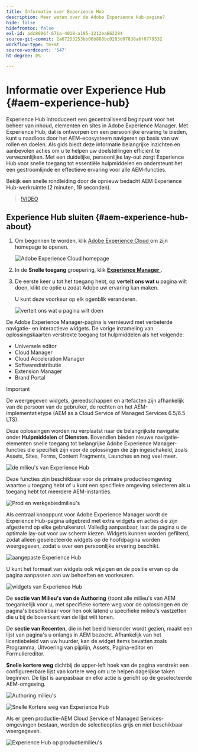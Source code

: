 ```yaml
---
title: Informatie over Experience Hub
description: Meer weten over de Adobe Experience Hub-pagina?
hide: false
hidefromtoc: false
exl-id: adc8996f-671a-4018-a195-1212ea662284
source-git-commit: 2a67253253bb06b888bc0283d07838a6f0779532
workflow-type: tm+mt
source-wordcount: '547'
ht-degree: 0%

---
```


# Informatie over Experience Hub {#aem-experience-hub}

Experience Hub introduceert een gecentraliseerd beginpunt voor het beheer van inhoud, elementen en sites in Adobe Experience Manager. Met Experience Hub, dat is ontworpen om een persoonlijke ervaring te bieden, kunt u naadloos door het AEM-ecosysteem navigeren op basis van uw rollen en doelen. Als gids biedt deze informatie belangrijke inzichten en aanbevolen acties om u te helpen uw doelstellingen efficiënt te verwezenlijken. Met een duidelijke, persoonlijke lay-out zorgt Experience Hub voor snelle toegang tot essentiële hulpmiddelen en ondersteunt het een gestroomlijnde en effectieve ervaring voor alle AEM-functies.

Bekijk een snelle rondleiding door de opnieuw bedacht AEM Experience Hub-werkruimte (2 minuten, 19 seconden).

>[!VIDEO](https://video.tv.adobe.com/v/3470957?learn=on)

<!--
Available as a private beta, Experience Hub offers an optimized experience focused on improving workflows, prioritizing goals, and delivering results. Opting in lets you influence Experience Hub's development by providing feedback that helps shape its future and enhances its value for the entire AEM community. -->

## Experience Hub sluiten {#aem-experience-hub-about}

1. Om begonnen te worden, klik [ Adobe Experience Cloud ](https://experience.adobe.com/#/@foundationinternal/home) om zijn homepage te openen.

   ![ Adobe Experience Cloud homepage ](/help/assets/experience-cloud-experiencemanager.png)

1. In de **Snelle toegang** groepering, klik [**Experience Manager** ](https://experience.adobe.com).
1. De eerste keer u tot het toegang hebt, op **vertelt ons wat u** pagina wilt doen, klikt de optie u zodat Adobe uw ervaring kan maken.

   U kunt deze voorkeur op elk ogenblik veranderen.

   ![ vertelt ons wat u pagina ](/help/assets/experience-cloud-tellus.png) wilt doen

De Adobe Experience Manager-pagina is vernieuwd met verbeterde navigatie- en interactieve widgets. De vorige inzameling van oplossingskaarten verstrekte toegang tot hulpmiddelen als het volgende:

* Universele editor
* Cloud Manager
* Cloud Acceleration Manager
* Softwaredistributie
* Extension Manager
* Brand Portal

>[!IMPORTANT]
>
>De weergegeven widgets, gereedschappen en artefacten zijn afhankelijk van de persoon van de gebruiker, de rechten en het AEM-implementatietype (AEM as a Cloud Service of Managed Services 6.5/6.5 LTS).

Deze oplossingen worden nu verplaatst naar de belangrijkste navigatie onder **Hulpmiddelen** of **Diensten**. Bovendien bieden nieuwe navigatie-elementen snelle toegang tot belangrijke Adobe Experience Manager-functies die specifiek zijn voor de oplossingen die zijn ingeschakeld, zoals Assets, Sites, Forms, Content Fragments, Launches en nog veel meer.

![ de milieu&#39;s van Experience Hub ](/help/assets/experience-hub-author-environments.png)

Deze functies zijn beschikbaar voor de primaire productieomgeving waartoe u toegang hebt of u kunt een specifieke omgeving selecteren als u toegang hebt tot meerdere AEM-instanties.

![ Prod en werkgebiedmilieu&#39;s ](/help/assets/experience-hub-prod-stage.png)

Als centraal knooppunt voor Adobe Experience Manager wordt de Experience Hub-pagina uitgebreid met extra widgets en acties die zijn afgestemd op elke gebruikersrol. Volledig aanpasbaar, laat de pagina u de optimale lay-out voor uw scherm kiezen. Widgets kunnen worden gefilterd, zodat alleen geselecteerde widgets op de hoofdpagina worden weergegeven, zodat u over een persoonlijke ervaring beschikt.

![ aangepaste Experience Hub ](/help/assets/experience-hub-custom.png)

U kunt het formaat van widgets ook wijzigen en de positie ervan op de pagina aanpassen aan uw behoeften en voorkeuren.

![ widgets van Experience Hub ](/help/assets/experience-hub-widgets.png)

De **sectie van Milieu&#39;s van de Authoring** {toont alle milieu&#39;s van AEM toegankelijk voor u, met specifieke kortere weg voor de oplossingen en de pagina&#39;s beschikbaar voor hen ook latend u specifieke milieu&#39;s vastzetten die u bij de bovenkant van de lijst wilt tonen.

De **sectie van Recenten**, die in het beeld hieronder wordt gezien, maakt een lijst van pagina&#39;s u onlangs in AEM bezocht. Afhankelijk van het licentiebeleid van uw huurder, kan de widget items bevatten zoals Programma, Uitvoering van pijplijn, Assets, Pagina-editor en Formuliereditor.

**Snelle kortere weg** dichtbij de upper-left hoek van de pagina verstrekt een configureerbare lijst van kortere weg om u te helpen dagelijkse taken beginnen. De lijst is aanpasbaar en elke actie is gericht op de geselecteerde AEM-omgeving.

![ Authoring milieu&#39;s ](/help/assets/experience-hub-recents.png)

![ Snelle Kortere weg van Experience Hub ](/help/assets/experience-hub-quick-shortcuts.png)

Als er geen productie-AEM Cloud Service of Managed Services-omgevingen bestaan, worden de selectieopties grijs en niet beschikbaar weergegeven.

![ Experience Hub op productiemilieu&#39;s ](/help/assets/experience-hub-no-prod-environs.png)

<!--
## AI Assistant in AEM 6.5

For customers who have [completed pre-requisite criteria](/help/ai-assistant-in-aem.md#get-access), the AI Assistant in AEM is available to users of their organization. See [AI Assistant in AEM](/help/ai-assistant-in-aem.md). -->
